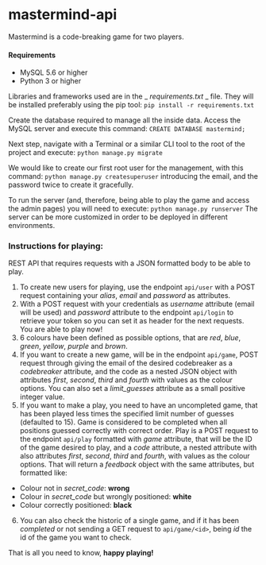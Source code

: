 # mastermind-api
Mastermind is a code-breaking game for two players.

#### Requirements
- MySQL 5.6 or higher
- Python 3 or higher

Libraries and frameworks used are in the _ _requirements.txt_ _ file. They will be installed preferably using the pip tool:
`pip install -r requirements.txt`

Create the database required to manage all the inside data. Access the MySQL server and execute this command:
`CREATE DATABASE mastermind;`

Next step, navigate with a Terminal or a similar CLI tool to the root of the project and execute:
`python manage.py migrate`

We would like to create our first root user for the management, with this command:
`python manage.py createsuperuser`
introducing the email, and the password twice to create it gracefully.

To run the server (and, therefore, being able to play the game and access the admin pages) you will need to execute:
`python manage.py runserver`
The server can be more customized in order to be deployed in different environments.

### Instructions for playing:

REST API that requires requests with a JSON formatted body to be able to play.

1. To create new users for playing, use the endpoint `api/user` with a POST request containing your *alias*, *email* and *password* as attributes.
2. With a POST request with your credentials as *username* attribute (email will be used) and *password* attribute to the endpoint `api/login` to retrieve your token so you can set it as header for the next requests. You are able to play now!
3. 6 colours have been defined as possible options, that are *red*, *blue*, *green*, *yellow*, *purple* and *brown*.
4. If you want to create a new game, will be in the endpoint `api/game`, POST request through giving the email of the desired codebreaker as a *codebreaker* attribute, and the code as a nested JSON object with attributes *first*, *second*, *third* and *fourth* with values as the colour options. You can also set a *limit_guesses* attribute as a small positive integer value.
5. If you want to make a play, you need to have an uncompleted game, that has been played less times the specified limit number of guesses (defaulted to 15). Game is considered to be completed when all positions guessed correctly with correct order. Play is a POST request to the endpoint `api/play` formatted with *game* attribute, that will be the ID of the game desired to play, and a *code* attribute, a nested attribute with also attributes *first*, *second*, *third* and *fourth*, with values as the colour options. That will return a *feedback* object with the same attributes, but formatted like:
- Colour not in *secret_code*: **wrong**
- Colour in *secret_code* but wrongly positioned: **white**
- Colour correctly positioned: **black**
6. You can also check the historic of a single game, and if it has been *completed* or not sending a GET request to `api/game/<id>`, being *id* the id of the game you want to check.

That is all you need to know, **happy playing!**
